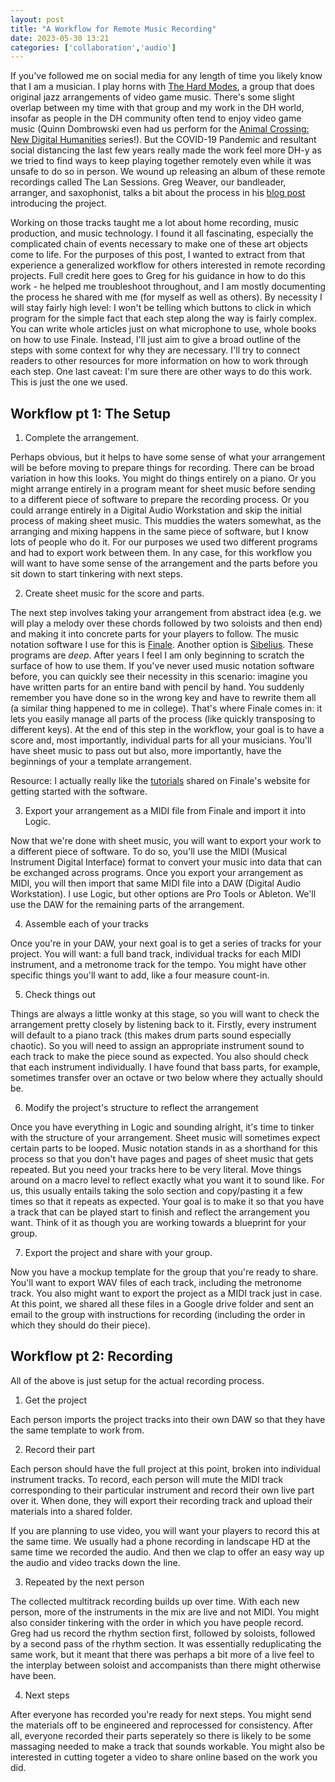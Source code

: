 ```yaml
---
layout: post
title: "A Workflow for Remote Music Recording"
date: 2023-05-30 13:21
categories: ['collaboration','audio']
---
```


If you've followed me on social media for any length of time you likely know that I am a musician. I play horns with [The Hard Modes](https://thehardmodes.com/), a group that does original jazz arrangements of video game music. There's some slight overlap between my time with that group and my work in the DH world, insofar as people in the DH community often tend to enjoy video game music (Quinn Dombrowski even had us perform for the [Animal Crossing: New Digital Humanities](https://www.twitch.tv/acndighum) series!). But the COVID-19 Pandemic and resultant social distancing the last few years really made the work feel more DH-y as we tried to find ways to keep playing together remotely even while it was unsafe to do so in person. We wound up releasing an album of these remote recordings called The Lan Sessions. Greg Weaver, our bandleader, arranger, and saxophonist, talks a bit about the process in his [blog post](https://thehardmodes.com/blog/2021/1/19/enter-the-lan-sessions) introducing the project. 

Working on those tracks taught me a lot about home recording, music production, and music technology. I found it all fascinating, especially the complicated chain of events necessary to make one of these art objects come to life. For the purposes of this post, I wanted to extract from that experience a generalized workflow for others interested in remote recording projects. Full credit here goes to Greg for his guidance in how to do this work - he helped me troubleshoot throughout, and I am mostly documenting the process he shared with me (for myself as well as others). By necessity I will stay fairly high level: I won't be telling which buttons to click in which program for the simple fact that each step along the way is fairly complex. You can write whole articles just on what microphone to use, whole books on how to use Finale. Instead, I'll just aim to give a broad outline of the steps with some context for why they are necessary. I'll try to connect readers to other resources for more information on how to work through each step. One last caveat: I'm sure there are other ways to do this work. This is just the one we used.

## Workflow pt 1: The Setup

1. Complete the arrangement. 

Perhaps obvious, but it helps to have some sense of what your arrangement will be before moving to prepare things for recording. There can be broad variation in how this looks. You might do things entirely on a piano. Or you might arrange entirely in a program meant for sheet music before sending to a different piece of software to prepare the recording process. Or you could arrange entirely in a Digital Audio Workstation and skip the initial process of making sheet music. This muddies the waters somewhat, as the arranging and mixing happens in the same piece of software, but I know lots of people who do it. For our purposes we used two different programs and had to export work between them. In any case, for this workflow you will want to have some sense of the arrangement and the parts before you sit down to start tinkering with next steps. 

2. Create sheet music for the score and parts. 

The next step involves taking your arrangement from abstract idea (e.g. we will play a melody over these chords followed by two soloists and then end) and making it into concrete parts for your players to follow. The music notation software I use for this is [Finale](https://www.finalemusic.com/). Another option is [Sibelius](https://www.avid.com/sibelius). These programs are *deep*. After years I feel I am only beginning to scratch the surface of how to use them. If you've never used music notation software before, you can quickly see their necessity in this scenario: imagine you have written parts for an entire band with pencil by hand. You suddenly remember you have done so in the wrong key and have to rewrite them all (a similar thing happened to me in college). That's where Finale comes in: it lets you easily manage all parts of the process (like quickly transposing to different keys). At the end of this step in the workflow, your goal is to have a score and, most importantly, individual parts for all your musicians. You'll have sheet music to pass out but also, more importantly, have the beginnings of your a template arrangement.

Resource: I actually really like the [tutorials](https://usermanuals.finalemusic.com/FinaleMac/Content/Finale/Finale_Tutorials.htm) shared on Finale's website for getting started with the software.

3. Export your arrangement as a MIDI file from Finale and import it into Logic. 

Now that we're done with sheet music, you will want to export your work to a different piece of software. To do so, you'll use the MIDI (Musical Instrument Digital Interface) format to convert your music into data that can be exchanged across programs. Once you export your arrangement as MIDI, you will then import that same MIDI file into a DAW (Digital Audio Workstation). I use Logic, but other options are Pro Tools or Ableton. We'll use the DAW for the remaining parts of the arrangement.

4. Assemble each of your tracks

Once you're in your DAW, your next goal is to get a series of tracks for your project. You will want: a full band track, individual tracks for each MIDI instrument, and a metronome track for the tempo. You might have other specific things you'll want to add, like a four measure count-in.

5. Check things out

Things are always a little wonky at this stage, so you will want to check the arrangement pretty closely by listening back to it. Firstly, every instrument will default to a piano track (this makes drum parts sound especially chaotic). So you will need to assign an appropriate instrument sound to each track to make the piece sound as expected. You also should check that each instrument individually. I have found that bass parts, for example, sometimes transfer over an octave or two below where they actually should be. 

6. Modify the project's structure to reflect the arrangement

Once you have everything in Logic and sounding alright, it's time to tinker with the structure of your arrangement. Sheet music will sometimes expect certain parts to be looped. Music notation stands in as a shorthand for this process so that you don't have pages and pages of sheet music that gets repeated. But you need your tracks here to be very literal. Move things around on a macro level to reflect exactly what you want it to sound like. For us, this usually entails taking the solo section and copy/pasting it a few times so that it repeats as expected. Your goal is to make it so that you have a track that can be played start to finish and reflect the arrangement you want. Think of it as though you are working towards a blueprint for your group.

7. Export the project and share with your group.

Now you have a mockup template for the group that you're ready to share. You'll want to export WAV files of each track, including the metronome track. You also might want to export the project as a MIDI track just in case. At this point, we shared all these files in a Google drive folder and sent an email to the group with instructions for recording (including the order in which they should do their piece).

## Workflow pt 2: Recording

All of the above is just setup for the actual recording process. 

1. Get the project

Each person imports the project tracks into their own DAW so that they have the same template to work from.

2. Record their part

Each person should have the full project at this point, broken into individual instrument tracks. To record, each person will mute the MIDI track corresponding to their particular instrument and record their own live part over it. When done, they will export their recording track and upload their materials into a shared folder. 

If you are planning to use video, you will want your players to record this at the same time. We usually had a phone recording in landscape HD at the same time we recorded the audio. And then we clap to offer an easy way up the audio and video tracks down the line.

3. Repeated by the next person

The collected multitrack recording builds up over time. With each new person, more of the instruments in the mix are live and not MIDI. You might also consider tinkering with the order in which you have people record. Greg had us record the rhythm section first, followed by soloists, followed by a second pass of the rhythm section. It was essentially reduplicating the same work, but it meant that there was perhaps a bit more of a live feel to the interplay between soloist and accompanists than there might otherwise have been.

4. Next steps

After everyone has recorded you're ready for next steps. You might send the materials off to be engineered and reprocessed for consistency. After all, everyone recorded their parts seperately so there is likely to be some massaging needed to make a track that sounds workable. You might also be interested in cutting togeter a video to share online based on the work you did. 
